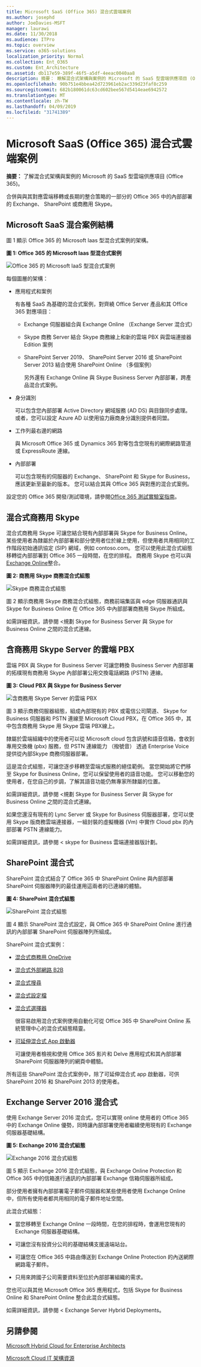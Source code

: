 ```yaml
---
title: Microsoft SaaS (Office 365) 混合式雲端案例
ms.author: josephd
author: JoeDavies-MSFT
manager: laurawi
ms.date: 11/30/2018
ms.audience: ITPro
ms.topic: overview
ms.service: o365-solutions
localization_priority: Normal
ms.collection: Ent_O365
ms.custom: Ent_Architecture
ms.assetid: db117e59-389f-46f5-a5df-4eeac0040aa8
description: 摘要： 瞭解混合式架構與案例的 Microsoft 的 SaaS 型雲端供應項目 (Office 365)。
ms.openlocfilehash: 90b751e4bbea42d723961eb2ac339d23faf8c259
ms.sourcegitcommit: 682b180061dc63cd602bee567d5414eae6942572
ms.translationtype: MT
ms.contentlocale: zh-TW
ms.lasthandoff: 04/09/2019
ms.locfileid: "31741389"
---
```

# <a name="hybrid-cloud-scenarios-for-microsoft-saas-office-365"></a>Microsoft SaaS (Office 365) 混合式雲端案例

 **摘要：** 了解混合式架構與案例的 Microsoft 的 SaaS 型雲端供應項目 (Office 365)。
  
合併與與其對應雲端移轉或長期的整合策略的一部分的 Office 365 中的內部部署的 Exchange、 SharePoint 或商務用 Skype。
  
## <a name="microsoft-saas-hybrid-scenario-architecture"></a>Microsoft SaaS 混合案例結構

圖 1 顯示 Office 365 的 Microsoft Iaas 型混合式案例的架構。
  
**圖 1: Office 365 的 Microsoft Iaas 型混合式案例**

![Office 365 的 Microsoft IaaS 型混合式案例](media/Hybrid-Poster/Hybrid-Cloud-Stack-SaaS.png)
  
每個圖層的架構：
  
- 應用程式和案例
    
    有各種 SaaS 為基礎的混合式案例，對齊繞 Office Server 產品和其 Office 365 對應項目：
    
  - Exchange 伺服器組合與 Exchange Online （Exchange Server 混合式）
    
  - Skype 商務 Server 結合 Skype 商務線上和新的雲端 PBX 與雲端連接器 Edition 案例
    
  - SharePoint Server 2019、 SharePoint Server 2016 或 SharePoint Server 2013 結合使用 SharePoint Online （多個案例）
    
    另外還有 Exchange Online 與 Skype Business Server 內部部署，跨產品混合式案例。
    
- 身分識別
    
    可以包含您內部部署 Active Directory 網域服務 (AD DS) 與目錄同步處理。 或者，您可以設定 Azure AD 以使用協力廠商身分識別提供者同盟。
    
- 工作列最右邊的網路
    
    與 Microsoft Office 365 或 Dynamics 365 對等包含您現有的網際網路管道或 ExpressRoute 連線。
    
- 內部部署
    
    可以包含現有的伺服器的 Exchange、 SharePoint 和 Skype for Business，應該更新至最新的版本。 您可以結合其與 Office 365 與對應的混合式案例。
    
設定您的 Office 365 開發/測試環境，請參閱[Office 365 測試實驗室指南](cloud-adoption-test-lab-guides-tlgs.md)。
  
## <a name="skype-for-business-hybrid"></a>混合式商務用 Skype

混合式商務用 Skype 可讓您結合現有內部部署與 Skype for Business Online。 某些使用者為隸屬於內部部署和部分使用者位於線上使用，但使用者共用相同的工作階段初始通訊協定 (SIP) 網域，例如 contoso.com。 您可以使用此混合式組態移轉從內部部署到 Office 365 一段時間，在您的排程。 商務用 Skype 也可以與[Exchange Online](https://docs.microsoft.com/skypeforbusiness/skype-for-business-hybrid-solutions/integration-with-exchange-and-sharepoint)整合。
  
**圖 2: 商務用 Skype 商務混合式組態**

![Skype 商務混合式組態](media/Hybrid-Poster/Hybrid-Cloud-Stack-SaaS-SfB.png)
  
圖 2 顯示商務用 Skype 商務混合式組態，商務前端集區與 edge 伺服器通訊與 Skype for Business Online 在 Office 365 中內部部署商務用 Skype 所組成。
  
如需詳細資訊，請參閱 <<c0>規劃 Skype for Business Server 與 Skype for Business Online 之間的混合式連線。
    
## <a name="cloud-pbx-with-skype-for-business-server"></a>含商務用 Skype Server 的雲端 PBX

雲端 PBX 與 Skype for Business Server 可讓您轉換 Business Server 內部部署的拓樸現有商務用 Skype 內部部署公用交換電話網路 (PSTN) 連線。 
  
**圖 3: Cloud PBX 與 Skype for Business Server**

![含商務用 Skype Server 的雲端 PBX](media/Hybrid-Poster/Hybrid-Cloud-Stack-SaaS-SfB-CloudPBX.png)
  
圖 3 顯示商務伺服器組態，組成內部現有的 PBX 或電信公司閘道、 Skype for Business 伺服器和 PSTN 連線至 Microsoft Cloud PBX，在 Office 365 中，其中包含商務用 Skype 用 Skype 雲端 PBX線上。
  
隸屬於雲端組織中的使用者可以從 Microsoft cloud 包含訊號和語音信箱，會收到專用交換機 (pbx) 服務，但 PSTN 連線能力 （撥號音） 透過 Enterprise Voice 提供從內部Skype 商務伺服器部署。
  
這是混合式組態，可讓您逐步移轉至雲端式服務的絕佳範例。 當您開始將它們移至 Skype for Business Online，您可以保留使用者的語音功能。 您可以移動您的使用者，在您自己的步調，了解其語音功能仍無專家所隸屬的位置。 
  
如需詳細資訊，請參閱 <<c0>規劃 Skype for Business Server 與 Skype for Business Online 之間的混合式連線。
  
如果您還沒有現有的 Lync Server 或 Skype for Business 伺服器部署，您可以使用 Skype 版商務雲端連接器，一組封裝的虛擬機器 (Vm) 中實作 Cloud pbx 的內部部署 PSTN 連線能力。
  
如需詳細資訊，請參閱 < <b0>skype for Business 雲端連接器版計劃</b0>。

  
## <a name="sharepoint-hybrid"></a>SharePoint 混合式

SharePoint 混合式結合了 Office 365 中 SharePoint Online 與內部部署 SharePoint 伺服器陣列的最佳運用這兩者的已連線的體驗。
  
**圖 4: SharePoint 混合式組態**

![SharePoint 混合式組態](media/Hybrid-Poster/Hybrid-Cloud-Stack-SaaS-SP.png)
  
圖 4 顯示 SharePoint 混合式設定，與 Office 365 中 SharePoint Online 進行通訊的內部部署 SharePoint 伺服器陣列所組成。
  
SharePoint 混合式案例：
  
- [混合式商務用 OneDrive](https://docs.microsoft.com/SharePoint/hybrid/configure-hybrid-onedrive-for-businessroadmap)
    
- [混合式外部網路 B2B](https://docs.microsoft.com/sharepoint/create-b2b-extranet)
    
- [混合式搜尋](https://docs.microsoft.com/SharePoint/hybrid/configure-cloud-hybrid-searchroadmap)
    
- [混合式設定檔](https://docs.microsoft.com/SharePoint/hybrid/plan-hybrid-profiles)
    
- [混合式選擇器](https://docs.microsoft.com/SharePoint/hybrid/hybrid-picker-in-the-sharepoint-online-admin-center)
    
    很容易啟用混合式案例使用自動化可從 Office 365 中 SharePoint Online 系統管理中心的混合式組態精靈。
    
- [可延伸混合式 App 啟動器](https://docs.microsoft.com/SharePoint/hybrid/the-extensible-hybrid-app-launcher)
    
    可讓使用者檢視和使用 Office 365 影片和 Delve 應用程式和其內部部署 SharePoint 伺服器陣列的網頁中體驗。
    
所有這些 SharePoint 混合式案例中，除了可延伸混合式 app 啟動器，可供 SharePoint 2016 和 SharePoint 2013 的使用者。
  
## <a name="exchange-server-2016-hybrid"></a>Exchange Server 2016 混合式

使用 Exchange Server 2016 混合式，您可以實現 online 使用者的 Office 365 中的 Exchange Online 優勢，同時讓內部部署使用者繼續使用現有的 Exchange 伺服器基礎結構。 
  
**圖 5: Exchange 2016 混合式組態**

![Exchange 2016 混合式組態](media/Hybrid-Poster/Hybrid-Cloud-Stack-SaaS-EX.png)
  
圖 5 顯示 Exchange 2016 混合式組態，與 Exchange Online Protection 和 Office 365 中的信箱進行通訊的內部部署 Exchange 信箱伺服器所組成。
  
部分使用者擁有內部部署電子郵件伺服器和某些使用者使用 Exchange Online 中，但所有使用者都共用相同的電子郵件地址空間。 
  
此混合式組態：
  
- 當您移轉至 Exchange Online 一段時間，在您的排程時，會運用您現有的 Exchange 伺服器基礎結構。
    
- 可讓您沒有投資分公司的基礎結構支援遠端站台。
    
- 可讓您在 Office 365 中路由傳送到 Exchange Online Protection 的內送網際網路電子郵件。
    
- 只用來跨國子公司需要資料至位於內部部署組織的需求。
    
您也可以與其他 Microsoft Office 365 應用程式，包括 Skype for Business Online 和 SharePoint Online 整合此混合式組態。
  
如需詳細資訊，請參閱 < <b0>Exchange Server Hybrid Deployments</b0>。
  
## <a name="see-also"></a>另請參閱

[Microsoft Hybrid Cloud for Enterprise Architects](microsoft-hybrid-cloud-for-enterprise-architects.md)
  
[Microsoft Cloud IT 架構資源](microsoft-cloud-it-architecture-resources.md)

